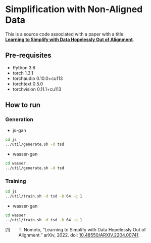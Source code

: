 # Simplification with Non-Aligned Data

This is a source code associated with a paper with a title: <br/>
[**Learning to Simplify with Data Hopelessly Out of Alignment**](https://arxiv.org/2204.00741).  

## Pre-requisites

* Python 3.6
* torch                   1.3.1
* torchaudio              0.10.0+cu113
* torchtext               0.5.0
* torchvision             0.11.1+cu113



## How to run 


### Generation

* js-gan

```bash
cd js
../util/generate.sh -d tsd

```

* wasser-gan

```bash
cd wasser
../util/generate.sh -d tsd

````

### Training


```bash
cd js
../util/train.sh -d tsd -b 64 -g 1

```

* wasser-gan

```bash
cd wasser
../util/train.sh -d tsd -b 64 -g 1

````


<!DOCTYPE html>
<html xmlns="http://www.w3.org/1999/xhtml" lang="" xml:lang="">
<head>
  <meta charset="utf-8" />
  <meta name="generator" content="pandoc" />
  <meta name="viewport" content="width=device-width, initial-scale=1.0, user-scalable=yes" />
  <title>learning_simple</title>
  <style>
    html {
      line-height: 1.5;
      font-family: Georgia, serif;
      font-size: 20px;
      color: #1a1a1a;
      background-color: #fdfdfd;
    }
    body {
      margin: 0 auto;
      max-width: 36em;
      padding-left: 50px;
      padding-right: 50px;
      padding-top: 50px;
      padding-bottom: 50px;
      hyphens: auto;
      overflow-wrap: break-word;
      text-rendering: optimizeLegibility;
      font-kerning: normal;
    }
    @media (max-width: 600px) {
      body {
        font-size: 0.9em;
        padding: 1em;
      }
      h1 {
        font-size: 1.8em;
      }
    }
    @media print {
      body {
        background-color: transparent;
        color: black;
        font-size: 12pt;
      }
      p, h2, h3 {
        orphans: 3;
        widows: 3;
      }
      h2, h3, h4 {
        page-break-after: avoid;
      }
    }
    p {
      margin: 1em 0;
    }
    a {
      color: #1a1a1a;
    }
    a:visited {
      color: #1a1a1a;
    }
    img {
      max-width: 100%;
    }
    h1, h2, h3, h4, h5, h6 {
      margin-top: 1.4em;
    }
    h5, h6 {
      font-size: 1em;
      font-style: italic;
    }
    h6 {
      font-weight: normal;
    }
    ol, ul {
      padding-left: 1.7em;
      margin-top: 1em;
    }
    li > ol, li > ul {
      margin-top: 0;
    }
    blockquote {
      margin: 1em 0 1em 1.7em;
      padding-left: 1em;
      border-left: 2px solid #e6e6e6;
      color: #606060;
    }
    code {
      font-family: Menlo, Monaco, 'Lucida Console', Consolas, monospace;
      font-size: 85%;
      margin: 0;
    }
    pre {
      margin: 1em 0;
      overflow: auto;
    }
    pre code {
      padding: 0;
      overflow: visible;
      overflow-wrap: normal;
    }
    .sourceCode {
     background-color: transparent;
     overflow: visible;
    }
    hr {
      background-color: #1a1a1a;
      border: none;
      height: 1px;
      margin: 1em 0;
    }
    table {
      margin: 1em 0;
      border-collapse: collapse;
      width: 100%;
      overflow-x: auto;
      display: block;
      font-variant-numeric: lining-nums tabular-nums;
    }
    table caption {
      margin-bottom: 0.75em;
    }
    tbody {
      margin-top: 0.5em;
      border-top: 1px solid #1a1a1a;
      border-bottom: 1px solid #1a1a1a;
    }
    th {
      border-top: 1px solid #1a1a1a;
      padding: 0.25em 0.5em 0.25em 0.5em;
    }
    td {
      padding: 0.125em 0.5em 0.25em 0.5em;
    }
    header {
      margin-bottom: 4em;
      text-align: center;
    }
    #TOC li {
      list-style: none;
    }
    #TOC ul {
      padding-left: 1.3em;
    }
    #TOC > ul {
      padding-left: 0;
    }
    #TOC a:not(:hover) {
      text-decoration: none;
    }
    code{white-space: pre-wrap;}
    span.smallcaps{font-variant: small-caps;}
    div.columns{display: flex; gap: min(4vw, 1.5em);}
    div.column{flex: 1;}
    div.hanging-indent{margin-left: 1.5em; text-indent: -1.5em;}
    ul.task-list{list-style: none;}
    ul.task-list li input[type="checkbox"] {
      width: 0.8em;
      margin: 0 0.8em 0.2em -1.6em;
      vertical-align: middle;
    }
    .display.math{display: block; text-align: center; margin: 0.5rem auto;}
    div.csl-bib-body { }
    div.csl-entry {
      clear: both;
    }
    .hanging div.csl-entry {
      margin-left:2em;
      text-indent:-2em;
    }
    div.csl-left-margin {
      min-width:2em;
      float:left;
    }
    div.csl-right-inline {
      margin-left:2em;
      padding-left:1em;
    }
    div.csl-indent {
      margin-left: 2em;
    }
  </style>
  <!--[if lt IE 9]>
    <script src="//cdnjs.cloudflare.com/ajax/libs/html5shiv/3.7.3/html5shiv-printshiv.min.js"></script>
  <![endif]-->
</head>
<body>
<div id="refs" class="references csl-bib-body" role="doc-bibliography">
<div id="ref-https://doi.org/10.48550/arxiv.2204.00741"
class="csl-entry" role="doc-biblioentry">
<div class="csl-left-margin">[1] </div><div class="csl-right-inline">T.
Nomoto, <span>“Learning to Simplify with Data Hopelessly Out of
Alignment.”</span> arXiv, 2022. doi: <a
href="https://doi.org/10.48550/ARXIV.2204.00741">10.48550/ARXIV.2204.00741</a>.</div>
</div>
</div>
</body>
</html>
